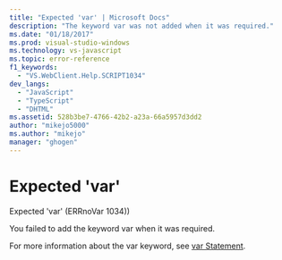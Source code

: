 ```yaml
---
title: "Expected 'var' | Microsoft Docs"
description: "The keyword var was not added when it was required."
ms.date: "01/18/2017"
ms.prod: visual-studio-windows
ms.technology: vs-javascript
ms.topic: error-reference
f1_keywords: 
  - "VS.WebClient.Help.SCRIPT1034"
dev_langs: 
  - "JavaScript"
  - "TypeScript"
  - "DHTML"
ms.assetid: 528b3be7-4766-42b2-a23a-66a5957d3dd2
author: "mikejo5000"
ms.author: "mikejo"
manager: "ghogen"
---
```

# Expected 'var'
Expected 'var' (ERRnoVar 1034))  
  
 You failed to add the keyword var when it was required.  
  
 For more information about the var keyword, see [var Statement](https://developer.mozilla.org/docs/Web/JavaScript/Reference/Statements/var).
